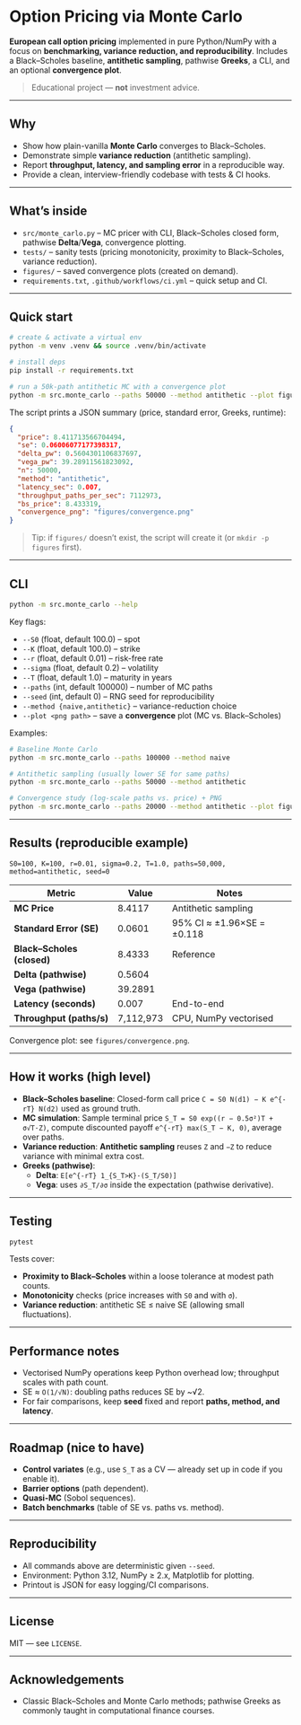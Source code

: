 # Option Pricing via Monte Carlo

**European call option pricing** implemented in pure Python/NumPy with a focus on **benchmarking, variance reduction, and reproducibility**. Includes a Black–Scholes baseline, **antithetic sampling**, pathwise **Greeks**, a CLI, and an optional **convergence plot**.

> Educational project — **not** investment advice.

---

## Why

- Show how plain-vanilla **Monte Carlo** converges to Black–Scholes.
- Demonstrate simple **variance reduction** (antithetic sampling).
- Report **throughput, latency, and sampling error** in a reproducible way.
- Provide a clean, interview-friendly codebase with tests & CI hooks.

---

## What’s inside

- `src/monte_carlo.py` – MC pricer with CLI, Black–Scholes closed form, pathwise **Delta**/**Vega**, convergence plotting.
- `tests/` – sanity tests (pricing monotonicity, proximity to Black–Scholes, variance reduction).
- `figures/` – saved convergence plots (created on demand).
- `requirements.txt`, `.github/workflows/ci.yml` – quick setup and CI.

---

## Quick start

```bash
# create & activate a virtual env
python -m venv .venv && source .venv/bin/activate

# install deps
pip install -r requirements.txt

# run a 50k-path antithetic MC with a convergence plot
python -m src.monte_carlo --paths 50000 --method antithetic --plot figures/convergence.png
```

The script prints a JSON summary (price, standard error, Greeks, runtime):

```json
{
  "price": 8.411713566704494,
  "se": 0.06006077177398317,
  "delta_pw": 0.5604301106837697,
  "vega_pw": 39.28911561823092,
  "n": 50000,
  "method": "antithetic",
  "latency_sec": 0.007,
  "throughput_paths_per_sec": 7112973,
  "bs_price": 8.433319,
  "convergence_png": "figures/convergence.png"
}
```

> Tip: if `figures/` doesn’t exist, the script will create it (or `mkdir -p figures` first).

---

## CLI

```bash
python -m src.monte_carlo --help
```

Key flags:

- `--S0` (float, default 100.0) – spot  
- `--K` (float, default 100.0) – strike  
- `--r` (float, default 0.01) – risk-free rate  
- `--sigma` (float, default 0.2) – volatility  
- `--T` (float, default 1.0) – maturity in years  
- `--paths` (int, default 100000) – number of MC paths  
- `--seed` (int, default 0) – RNG seed for reproducibility  
- `--method {naive,antithetic}` – variance-reduction choice  
- `--plot <png path>` – save a **convergence** plot (MC vs. Black–Scholes)

Examples:

```bash
# Baseline Monte Carlo
python -m src.monte_carlo --paths 100000 --method naive

# Antithetic sampling (usually lower SE for same paths)
python -m src.monte_carlo --paths 50000 --method antithetic

# Convergence study (log-scale paths vs. price) + PNG
python -m src.monte_carlo --paths 20000 --method antithetic --plot figures/convergence.png
```

---

## Results (reproducible example)

`S0=100, K=100, r=0.01, sigma=0.2, T=1.0, paths=50,000, method=antithetic, seed=0`

| Metric                     | Value      | Notes                     |
|---------------------------|------------|---------------------------|
| **MC Price**              | 8.4117     | Antithetic sampling       |
| **Standard Error (SE)**   | 0.0601     | 95% CI ≈ ±1.96×SE = ±0.118 |
| **Black–Scholes (closed)**| 8.4333     | Reference                 |
| **Delta (pathwise)**      | 0.5604     |                           |
| **Vega (pathwise)**       | 39.2891    |                           |
| **Latency (seconds)**     | 0.007      | End-to-end                |
| **Throughput (paths/s)**  | 7,112,973  | CPU, NumPy vectorised     |

Convergence plot: see `figures/convergence.png`.

---

## How it works (high level)

- **Black–Scholes baseline**: Closed-form call price `C = S0 N(d1) − K e^{-rT} N(d2)` used as ground truth.  
- **MC simulation**: Sample terminal price `S_T = S0 exp((r − 0.5σ²)T + σ√T·Z)`, compute discounted payoff `e^{-rT} max(S_T − K, 0)`, average over paths.  
- **Variance reduction**: **Antithetic sampling** reuses `Z` and `−Z` to reduce variance with minimal extra cost.  
- **Greeks (pathwise)**:  
  - **Delta**: `E[e^{-rT} 1_{S_T>K}·(S_T/S0)]`  
  - **Vega**: uses `∂S_T/∂σ` inside the expectation (pathwise derivative).

---

## Testing

```bash
pytest
```

Tests cover:

- **Proximity to Black–Scholes** within a loose tolerance at modest path counts.
- **Monotonicity** checks (price increases with `S0` and with `σ`).
- **Variance reduction**: antithetic SE ≤ naive SE (allowing small fluctuations).

---

## Performance notes

- Vectorised NumPy operations keep Python overhead low; throughput scales with path count.  
- SE ≈ `O(1/√N)`: doubling paths reduces SE by ~√2.  
- For fair comparisons, keep **seed** fixed and report **paths, method, and latency**.

---

## Roadmap (nice to have)

- **Control variates** (e.g., use `S_T` as a CV — already set up in code if you enable it).  
- **Barrier options** (path dependent).  
- **Quasi-MC** (Sobol sequences).  
- **Batch benchmarks** (table of SE vs. paths vs. method).

---

## Reproducibility

- All commands above are deterministic given `--seed`.  
- Environment: Python 3.12, NumPy ≥ 2.x, Matplotlib for plotting.  
- Printout is JSON for easy logging/CI comparisons.

---

## License

MIT — see `LICENSE`.

---

## Acknowledgements

- Classic Black–Scholes and Monte Carlo methods; pathwise Greeks as commonly taught in computational finance courses.


